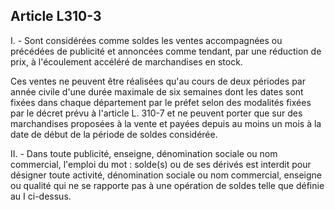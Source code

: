 Article L310-3
----
I. - Sont considérées comme soldes les ventes accompagnées ou précédées de
publicité et annoncées comme tendant, par une réduction de prix, à l'écoulement
accéléré de marchandises en stock.

Ces ventes ne peuvent être réalisées qu'au cours de deux périodes par année
civile d'une durée maximale de six semaines dont les dates sont fixées dans
chaque département par le préfet selon des modalités fixées par le décret prévu
à l'article L. 310-7 et ne peuvent porter que sur des marchandises proposées à
la vente et payées depuis au moins un mois à la date de début de la période de
soldes considérée.

II. - Dans toute publicité, enseigne, dénomination sociale ou nom commercial,
l'emploi du mot : solde(s) ou de ses dérivés est interdit pour désigner toute
activité, dénomination sociale ou nom commercial, enseigne ou qualité qui ne se
rapporte pas à une opération de soldes telle que définie au I ci-dessus.
